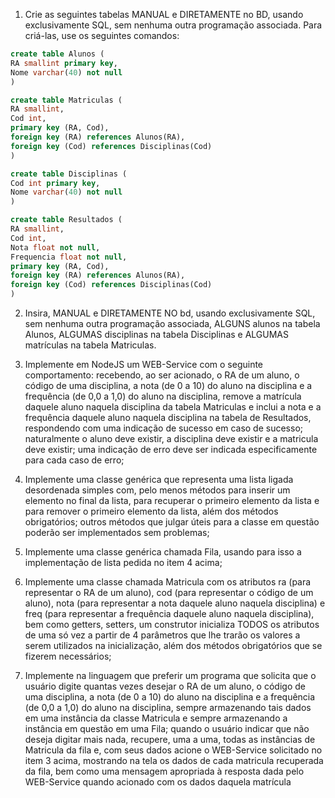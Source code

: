 1. Crie as seguintes tabelas MANUAL e DIRETAMENTE no BD, usando exclusivamente SQL, sem nenhuma outra programação associada. Para criá-las, use os seguintes comandos:

```sql
create table Alunos (
RA smallint primary key,
Nome varchar(40) not null
)

create table Matriculas (
RA smallint,
Cod int,
primary key (RA, Cod),
foreign key (RA) references Alunos(RA),
foreign key (Cod) references Disciplinas(Cod)
)

create table Disciplinas (
Cod int primary key,
Nome varchar(40) not null
)

create table Resultados (
RA smallint,
Cod int,
Nota float not null,
Frequencia float not null,
primary key (RA, Cod),
foreign key (RA) references Alunos(RA),
foreign key (Cod) references Disciplinas(Cod)
)
```

2. Insira, MANUAL e DIRETAMENTE NO bd, usando exclusivamente SQL, sem nenhuma outra programação associada, ALGUNS alunos na tabela Alunos, ALGUMAS disciplinas na tabela Disciplinas e ALGUMAS matrículas na tabela Matriculas.

3. Implemente em NodeJS um WEB-Service com o seguinte comportamento: recebendo, ao ser acionado, o RA de um aluno, o código de uma disciplina, a nota (de 0 a 10) do aluno na disciplina e a frequência (de 0,0 a 1,0) do aluno na disciplina, remove a matrícula daquele aluno naquela disciplina da tabela Matriculas e inclui a nota e a frequência daquele aluno naquela disciplina na tabela de Resultados, respondendo com uma indicação de sucesso em caso de sucesso; naturalmente o aluno deve existir, a disciplina deve existir e a matricula deve existir; uma indicação de erro deve ser indicada especificamente para cada caso de erro;

4. Implemente uma classe genérica que representa uma lista ligada desordenada simples com, pelo menos métodos para inserir um elemento no final da lista, para recuperar o primeiro elemento da lista e para remover o primeiro elemento da lista, além dos métodos obrigatórios; outros métodos que julgar úteis para a classe em questão poderão ser implementados sem problemas;

5. Implemente uma classe genérica chamada Fila, usando para isso a implementação de lista pedida no item 4 acima;

6. Implemente uma classe chamada Matricula com os atributos ra (para representar o RA de um aluno), cod (para representar o código de um aluno), nota (para representar a nota daquele aluno naquela disciplina) e freq (para representar a frequência daquele aluno naquela disciplina), bem como getters, setters, um construtor inicializa TODOS os atributos de uma só vez a partir de 4 parâmetros que lhe trarão os valores a serem utilizados na inicialização, além dos métodos obrigatórios que se fizerem necessários;

7. Implemente na linguagem que preferir um programa que solicita que o usuário digite quantas vezes desejar o RA de um aluno, o código de uma disciplina, a nota (de 0 a 10) do aluno na disciplina e a frequência (de 0,0 a 1,0) do aluno na disciplina, sempre armazenando tais dados em uma instância da classe Matricula e sempre armazenando a instância em questão em uma Fila<Matricula>; quando o usuário indicar que não deseja digitar mais nada, recupere, uma a uma, todas as instâncias de Matricula da fila e, com seus dados acione o WEB-Service solicitado no item 3 acima, mostrando na tela os dados de cada matricula recuperada da fila, bem como uma mensagem apropriada à resposta dada pelo WEB-Service quando acionado com os dados daquela matrícula
